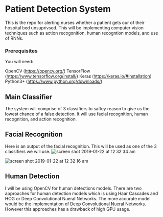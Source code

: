 # Patient Detection System

This is the repo for alerting nurses whether a patient gets our of their hospital bed unsuprivsed. This will be implementing computer vision techniques such as action recogonition, human recogntion models, and use of RNNs.


### Prerequisites

You will need:

OpenCV (https://opencv.org/)
TensorFlow (https://www.tensorflow.org/install/)
Keras (https://keras.io/#installation)
Python3+ (https://www.python.org/downloads/)

## Main Classifier
The system will comprise of 3 classifiers to saftey reason to give us the lowest chance of a false detection. It will use facial recognition, human recognition, and action recognition.

## Facial Recognition

Here is an output of the facial recognition. This will be used as one of the 3 classifiers we will use.
![screen shot 2019-01-22 at 12 32 34 am](https://user-images.githubusercontent.com/39922134/51514362-5d314a00-1ddd-11e9-8f04-21efe5d879e9.png)

![screen shot 2019-01-22 at 12 32 16 am](https://user-images.githubusercontent.com/39922134/51514379-6de1c000-1ddd-11e9-8904-ebfcf92cf443.png)

## Human Detection
I will be using OpenCV for human detections models. There are two approaches for human detection models which is using Haar Cascades and HOG or Deep Convolutional Nueral Networks. The more accurate model would be the implementation of Deep Convolutional Nueral Networks. However this approaches has a drawback of high GPU usage. 
